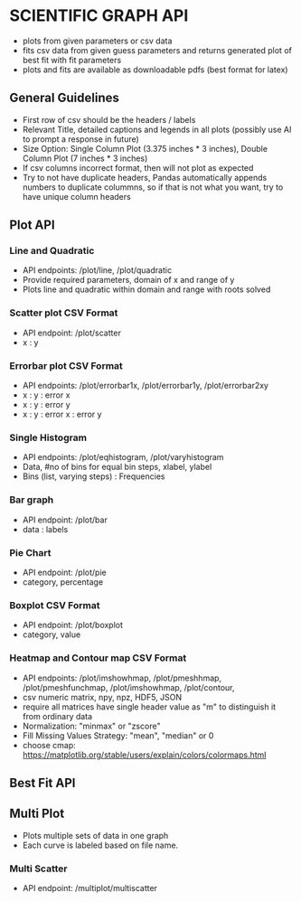 # SCIENTIFIC GRAPH API
- plots from given parameters or csv data
- fits csv data from given guess parameters and returns generated plot of best fit with fit parameters
- plots and fits are available as downloadable pdfs (best format for latex)

## General Guidelines
- First row of csv should be the headers / labels
- Relevant Title, detailed captions and legends in all plots (possibly use AI to prompt a response in future)
- Size Option: Single Column Plot (3.375 inches * 3 inches), Double Column Plot (7 inches * 3 inches)
- If csv columns incorrect format, then will not plot as expected
- Try to not have duplicate headers, Pandas automatically appends numbers to duplicate colummns, so if that is not what you want, try to have unique column headers
## Plot API
### Line and Quadratic
- API endpoints: /plot/line, /plot/quadratic
- Provide required parameters, domain of x and range of y
- Plots line and quadratic within domain and range with roots solved
### Scatter plot CSV Format
- API endpoint: /plot/scatter
- x : y
### Errorbar plot CSV Format
- API endpoints: /plot/errorbar1x, /plot/errorbar1y, /plot/errorbar2xy
- x : y : error x
- x : y : error y
- x : y : error x : error y
### Single Histogram
- API endpoints: /plot/eqhistogram, /plot/varyhistogram
- Data, #no of bins for equal bin steps, xlabel, ylabel
- Bins (list, varying steps) : Frequencies
### Bar graph
- API endpoint: /plot/bar
- data : labels
### Pie Chart
- API endpoint: /plot/pie
- category, percentage
### Boxplot CSV Format
- API endpoint: /plot/boxplot
- category, value
### Heatmap and Contour map CSV Format
- API endpoints: /plot/imshowhmap, /plot/pmeshhmap, /plot/pmeshfunchmap, /plot/imshowhmap, /plot/contour,
- csv numeric matrix, npy, npz, HDF5, JSON
- require all matrices have single header value as "m" to distinguish it from ordinary data 
- Normalization: "minmax" or "zscore"
- Fill Missing Values Strategy: "mean", "median" or 0
- choose cmap: https://matplotlib.org/stable/users/explain/colors/colormaps.html
## Best Fit API
### 

## Multi Plot
- Plots multiple sets of data in one graph
- Each curve is labeled based on file name.
### Multi Scatter
- API endpoint: /multiplot/multiscatter